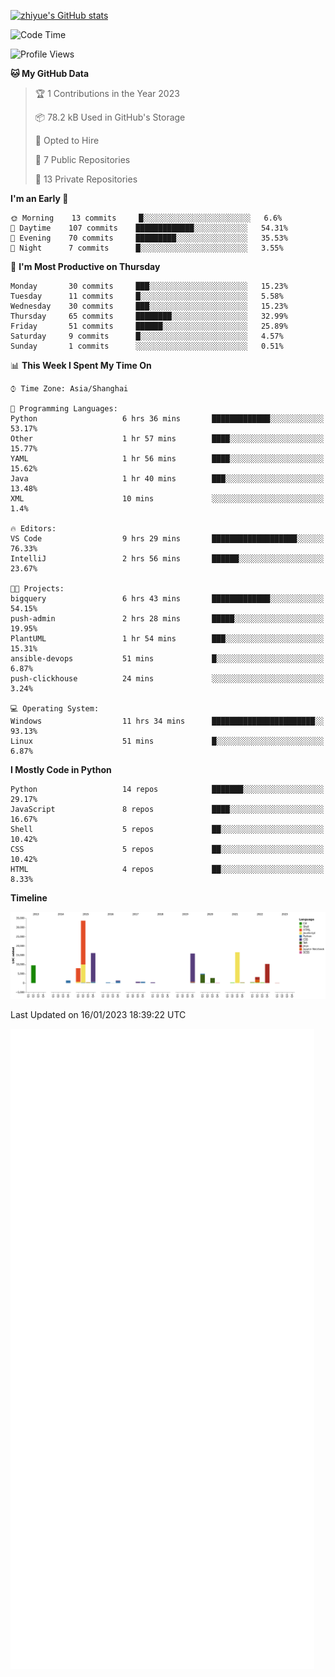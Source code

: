 
[![zhiyue's GitHub stats](https://github-readme-stats.vercel.app/api?username=zhiyue)](https://github.com/anuraghazra/github-readme-stats&&show_icons=true)

<!--START_SECTION:waka-->
![Code Time](http://img.shields.io/badge/Code%20Time-831%20hrs%202%20mins-blue)

![Profile Views](http://img.shields.io/badge/Profile%20Views-1-blue)

**🐱 My GitHub Data** 

> 🏆 1 Contributions in the Year 2023
 > 
> 📦 78.2 kB Used in GitHub's Storage 
 > 
> 💼 Opted to Hire
 > 
> 📜 7 Public Repositories 
 > 
> 🔑 13 Private Repositories  
 > 
**I'm an Early 🐤** 

```text
🌞 Morning    13 commits     █░░░░░░░░░░░░░░░░░░░░░░░░   6.6% 
🌆 Daytime    107 commits    █████████████░░░░░░░░░░░░   54.31% 
🌃 Evening    70 commits     █████████░░░░░░░░░░░░░░░░   35.53% 
🌙 Night      7 commits      █░░░░░░░░░░░░░░░░░░░░░░░░   3.55%

```
📅 **I'm Most Productive on Thursday** 

```text
Monday       30 commits     ███░░░░░░░░░░░░░░░░░░░░░░   15.23% 
Tuesday      11 commits     █░░░░░░░░░░░░░░░░░░░░░░░░   5.58% 
Wednesday    30 commits     ███░░░░░░░░░░░░░░░░░░░░░░   15.23% 
Thursday     65 commits     ████████░░░░░░░░░░░░░░░░░   32.99% 
Friday       51 commits     ██████░░░░░░░░░░░░░░░░░░░   25.89% 
Saturday     9 commits      █░░░░░░░░░░░░░░░░░░░░░░░░   4.57% 
Sunday       1 commits      ░░░░░░░░░░░░░░░░░░░░░░░░░   0.51%

```


📊 **This Week I Spent My Time On** 

```text
⌚︎ Time Zone: Asia/Shanghai

💬 Programming Languages: 
Python                   6 hrs 36 mins       █████████████░░░░░░░░░░░░   53.17% 
Other                    1 hr 57 mins        ████░░░░░░░░░░░░░░░░░░░░░   15.77% 
YAML                     1 hr 56 mins        ████░░░░░░░░░░░░░░░░░░░░░   15.62% 
Java                     1 hr 40 mins        ███░░░░░░░░░░░░░░░░░░░░░░   13.48% 
XML                      10 mins             ░░░░░░░░░░░░░░░░░░░░░░░░░   1.4%

🔥 Editors: 
VS Code                  9 hrs 29 mins       ███████████████████░░░░░░   76.33% 
IntelliJ                 2 hrs 56 mins       ██████░░░░░░░░░░░░░░░░░░░   23.67%

🐱‍💻 Projects: 
bigquery                 6 hrs 43 mins       █████████████░░░░░░░░░░░░   54.15% 
push-admin               2 hrs 28 mins       █████░░░░░░░░░░░░░░░░░░░░   19.95% 
PlantUML                 1 hr 54 mins        ███░░░░░░░░░░░░░░░░░░░░░░   15.31% 
ansible-devops           51 mins             █░░░░░░░░░░░░░░░░░░░░░░░░   6.87% 
push-clickhouse          24 mins             ░░░░░░░░░░░░░░░░░░░░░░░░░   3.24%

💻 Operating System: 
Windows                  11 hrs 34 mins      ███████████████████████░░   93.13% 
Linux                    51 mins             █░░░░░░░░░░░░░░░░░░░░░░░░   6.87%

```

**I Mostly Code in Python** 

```text
Python                   14 repos            ███████░░░░░░░░░░░░░░░░░░   29.17% 
JavaScript               8 repos             ████░░░░░░░░░░░░░░░░░░░░░   16.67% 
Shell                    5 repos             ██░░░░░░░░░░░░░░░░░░░░░░░   10.42% 
CSS                      5 repos             ██░░░░░░░░░░░░░░░░░░░░░░░   10.42% 
HTML                     4 repos             ██░░░░░░░░░░░░░░░░░░░░░░░   8.33%

```


**Timeline**

![Chart not found](https://raw.githubusercontent.com/zhiyue/zhiyue/main/charts/bar_graph.png) 


 Last Updated on 16/01/2023 18:39:22 UTC
<!--END_SECTION:waka-->

<!-- [![Top Langs](https://github-readme-stats.vercel.app/api/top-langs/?username=zhiyue)](https://github.com/anuraghazra/github-readme-stats) -->

![](./github-metrics.svg)

